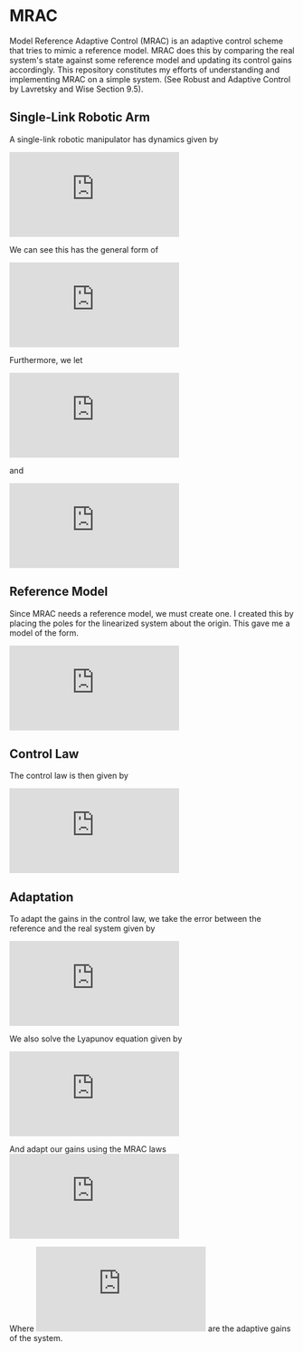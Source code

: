 # MRAC
Model Reference Adaptive Control (MRAC) is an adaptive control scheme that tries to mimic a reference model. MRAC does this by comparing the real system's state against some reference model and updating its control gains accordingly. This repository constitutes my efforts of understanding and implementing MRAC on a simple system. (See Robust and Adaptive Control by Lavretsky and Wise Section 9.5).

## Single-Link Robotic Arm
A single-link robotic manipulator has dynamics given by

![alt text](https://latex.codecogs.com/gif.latex?%5Cfrac%7Bd%7D%7Bdt%7D%20%5Cbegin%7Bbmatrix%7D%20%5Ctheta%20%5C%5C%20%5Cdot%7B%5Ctheta%7D%20%5Cend%7Bbmatrix%7D%20%3D%20%5Cbegin%7Bbmatrix%7D%200%20%26%201%20%5C%5C%200%20%26%20-%5Cfrac%7B3b%7D%7Bml%5E2%7D%20%5Cend%7Bbmatrix%7D%20%5Cbegin%7Bbmatrix%7D%20%5Ctheta%20%5C%5C%20%5Cdot%7B%5Ctheta%7D%20%5Cend%7Bbmatrix%7D%20&plus;%20%5Cbegin%7Bbmatrix%7D%200%20%5C%5C%20%5Cfrac%7B3%7D%7Bml%5E2%7D%20%5Cend%7Bbmatrix%7D%20%5Cleft%28%5Ctau%20-%20mgl%5Cfrac%7B%5Ccos%7B%5Ctheta%7D%7D%7B2%7D%5Cright%29 "Single-Link Arm Dynamics")

We can see this has the general form of

![alt text](https://latex.codecogs.com/gif.latex?%5Cdot%7Bx%7D%20%3D%20Ax%20&plus;%20B%5CLambda%28u%20&plus;%20f%28x%29%29 "MRAC general form")

Furthermore, we let 

![alt text](https://latex.codecogs.com/gif.latex?f%28x%29%20%3D%20%5Cbm%7B%5CTheta%7D%5ET%5Cbm%7B%5CPhi%7D%28x%29 "Nonlinear regressor")

and 

![alt text](https://latex.codecogs.com/gif.latex?%5Cbm%7B%5CPhi%7D%28x%29%20%3D%20%5Ccos%28%5Ctheta%29 "")

## Reference Model

Since MRAC needs a reference model, we must create one. I created this by placing the poles for the linearized system about the origin. This gave me a model of the form.

![alt text](https://latex.codecogs.com/gif.latex?%5Cdot%7Bx%7D_%7Bref%7D%20%3D%20A_%7Bref%7Dx_%7Bref%7D%20&plus;%20B_%7Bref%7Dr%28t%29 "Reference Model")

## Control Law

The control law is then given by 

![alt text](https://latex.codecogs.com/gif.latex?%5Ctau%20%3D%20K_x%5ETx%20&plus;%20K_r%5ETr%20-%20%5Cbm%7B%5CTheta%7D%5ET%5Cbm%7B%5CPhi%7D%28x%29 "Control Law")

## Adaptation
To adapt the gains in the control law, we take the error between the reference and the real system given by

![alt text](https://latex.codecogs.com/gif.latex?e%20%3D%20x%20-%20x_%7Bref%7D "Error")

We also solve the Lyapunov equation given by

![alt text](https://latex.codecogs.com/gif.latex?PA_%7Bref%7D%20&plus;%20A_%7Bref%7D%5ETP%20%3D%20-Q "Algebraic Lyapunov Equation")

And adapt our gains using the MRAC laws
![alt text](https://latex.codecogs.com/gif.latex?%5Cbegin%7Baligned%7D%20K_x%20%26%3D%20-%5CGamma_x%20xe%5ET%20PB%20%5C%5C%20K_r%20%26%3D%20-%5CGamma_r%20r%28t%29e%5ET%20PB%20%5C%5C%20%5Cbm%7B%5CTheta%7D%20%26%3D%20-%5CGamma_%7B%5Ctheta%7D%20%5Cbm%7B%5CPhi%7D%28x%29e%5ET%20PB%20%5Cend%7Baligned%7D "MRAC Laws")

Where ![alt text](https://latex.codecogs.com/gif.latex?%5CGamma_x%2C%5C%20%5CGamma_r%2C%5C%20%5CGamma_%7B%5Ctheta%7D "Adaptive Gains") are the adaptive gains of the system.
